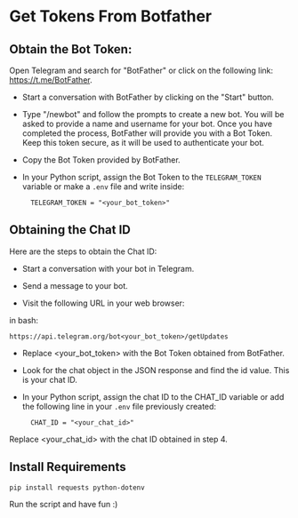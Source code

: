 

# Get Tokens From Botfather

## Obtain the Bot Token:

Open Telegram and search for "BotFather" or click on the following link: https://t.me/BotFather.

- Start a conversation with BotFather by clicking on the "Start" button.

- Type "/newbot" and follow the prompts to create a new bot. You will be asked to provide a name and username for your bot. Once you have completed the process, BotFather will provide you with a Bot Token. Keep this token secure, as it will be used to authenticate your bot.

- Copy the Bot Token provided by BotFather.

- In your Python script, assign the Bot Token to the `TELEGRAM_TOKEN` variable or make a `.env` file and write inside:

        TELEGRAM_TOKEN = "<your_bot_token>"

## Obtaining the Chat ID

Here are the steps to obtain the Chat ID:

- Start a conversation with your bot in Telegram.

- Send a message to your bot.

- Visit the following URL in your web browser:

in bash:
    
    https://api.telegram.org/bot<your_bot_token>/getUpdates

- Replace <your_bot_token> with the Bot Token obtained from BotFather.

- Look for the chat object in the JSON response and find the id value. This is your chat ID.

- In your Python script, assign the chat ID to the CHAT_ID variable or add the following line in your `.env` file previously created:

        CHAT_ID = "<your_chat_id>"

Replace <your_chat_id> with the chat ID obtained in step 4.

## Install Requirements

    pip install requests python-dotenv


Run the script and have fun :)
